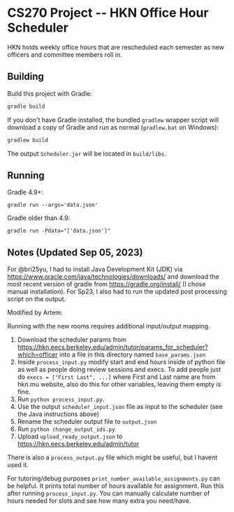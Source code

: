 # CS270 Project -- HKN Office Hour Scheduler

HKN holds weekly office hours that are rescheduled each semester as new
officers and committee members roll in.

## Building

Build this project with Gradle:

```sh
gradle build
```

If you don't have Gradle installed, the bundled `gradlew` wrapper script will
download a copy of Gradle and run as normal (`gradlew.bat` on Windows):

```sh
gradlew build
```

The output `Scheduler.jar` will be located in `build/libs`.

## Running

Gradle 4.9+:
```
gradle run --args='data.json'
```

Gradle older than 4.9:

```
gradle run -Pdata="['data.json']"
```

## Notes (Updated Sep 05, 2023)
For @bri25yu, I had to install Java Development Kit (JDK) via https://www.oracle.com/java/technologies/downloads/ and download the most recent version of gradle from https://gradle.org/install/ (I chose manual installation). For Sp23, I also had to run the updated post processing script on the output. 

Modified by Artem:

Running with the new rooms requires additional input/output mapping. 

1. Download the scheduler params from https://hkn.eecs.berkeley.edu/admin/tutor/params_for_scheduler?which=officer into a file in this directory named `base_params.json`
2. Inside `process_input.py` modify start and end hours inside of python file as well as people doing review sessions and execs. To add people just do `execs = ["First Last", ...]` where First and Last name are from hkn.mu website, also do this for other variables, leaving them empty is fine.
3. Run `python process_input.py`.
4. Use the output `scheduler_input.json` file as input to the scheduler (see the Java instructions above)
5. Rename the scheduler output file to `output.json`
6. Run `python change_output_ids.py`
7. Upload `upload_ready_output.json` to https://hkn.eecs.berkeley.edu/admin/tutor

There is also a `process_output.py` file which might be useful, but I havent used it.

For tutoring/debug purposes `print_number_available_assignments.py` can be helpful. It prints total number of hours available for assignment.
 Run this after running `process_input.py`. You can manually calculate number of hours needed for slots and see how many extra you need/have.
